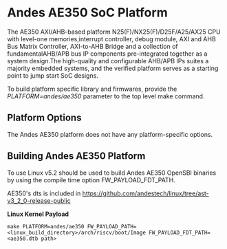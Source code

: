 Andes AE350 SoC Platform
========================
The AE350 AXI/AHB-based platform N25(F)/NX25(F)/D25F/A25/AX25 CPU with level-one
memories,interrupt controller, debug module, AXI and AHB Bus Matrix Controller,
AXI-to-AHB Bridge and a collection of fundamentalAHB/APB bus IP components
pre-integrated together as a system design.The high-quality and configurable
AHB/APB IPs suites a majority embedded systems, and the verified platform serves
as a starting point to jump start SoC designs.

To build platform specific library and firmwares, provide the
*PLATFORM=andes/ae350* parameter to the top level make command.

Platform Options
----------------

The Andes AE350 platform does not have any platform-specific options.

Building Andes AE350 Platform
-----------------------------

To use Linux v5.2 should be used to build Andes AE350 OpenSBI binaries by using
the compile time option FW_PAYLOAD_FDT_PATH.

AE350's dts is included in https://github.com/andestech/linux/tree/ast-v3_2_0-release-public

**Linux Kernel Payload**

```
make PLATFORM=andes/ae350 FW_PAYLOAD_PATH=<linux_build_directory>/arch/riscv/boot/Image FW_PAYLOAD_FDT_PATH=<ae350.dtb path>
```
